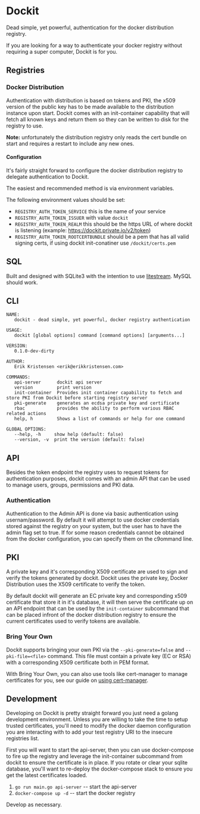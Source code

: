 # Dockit

Dead simple, yet powerful, authentication for the docker distribution registry.

If you are looking for a way to authenticate your docker registry without requiring a super computer, Dockit is for you.

## Registries

### Docker Distribution

Authentication with distribution is based on tokens and PKI, the x509 version of the public key has to be made available to the distribution instance upon start. Dockit comes with an init-container capability that will fetch all known keys and return them so they can be written to disk for the registry to use.

**Note:** unfortunately the distribution registry only reads the cert bundle on start and requires a restart to include any new ones.

#### Configuration

It's fairly straight forward to configure the docker distribution registry to delegate authentication to Dockit.

The easiest and recommended method is via environment variables.

The following environment values should be set:

- `REGISTRY_AUTH_TOKEN_SERVICE` this is the name of your service
- `REGISTRY_AUTH_TOKEN_ISSUER` with value `dockit`
- `REGISTRY_AUTH_TOKEN_REALM` this should be the https URL of where dockit is listening (example: <https://dockit.private.io/v2/token>)
- `REGISTRY_AUTH_TOKEN_ROOTCERTBUNDLE` should be a pem that has all valid signing certs, if using dockit init-conatiner use `/dockit/certs.pem`

## SQL

Built and designed with SQLite3 with the intention to use [litestream](https://litestream.io). MySQL should work.

## CLI

```help
NAME:
   dockit - dead simple, yet powerful, docker registry authentication

USAGE:
   dockit [global options] command [command options] [arguments...]

VERSION:
   0.1.0-dev-dirty

AUTHOR:
   Erik Kristensen <erik@erikkristensen.com>

COMMANDS:
   api-server      dockit api server
   version         print version
   init-container  Provides init container capability to fetch and store PKI from Dockit before starting registry server
   pki-generate    generates an ecdsa private key and certificate
   rbac            provides the ability to perform various RBAC related actions
   help, h         Shows a list of commands or help for one command

GLOBAL OPTIONS:
   --help, -h     show help (default: false)
   --version, -v  print the version (default: false)
```

## API

Besides the token endpoint the registry uses to request tokens for authentication purposes, dockit comes with an admin API that can be used to manage users, groups, permissions and PKI data.

### Authentication

Authentication to the Admin API is done via basic authentication using usernam/password. By default it will attempt to use docker credentials stored against the registry on your system, but the user has to have the admin flag set to true. If for some reason credentials cannot be obtained from the docker configuration, you can specify them on the c9ommand line.

## PKI

A private key and it's corresponding X509 certificate are used to sign and verify the tokens generated by dockit. Dockit uses the private key, Docker Distribution uses the X509 certificate to verify the token.

By default dockit will generate an EC private key and corresponding x509 certificate that store it in it's database, it will then serve the certificate up on an API endpoint that can be used by the `init-container` subcommand that can be placed infront of the docker distribution registry to ensure the current certificates used to verify tokens are available.

### Bring Your Own

Dockit supports bringing your own PKI via the `--pki-generate=false` and `--pki-file=<file>` command. This file must contain a private key (EC or RSA) with a corresponding X509 certificate both in PEM format.

With Bring Your Own, you can also use tools like cert-manager to manage certificates for you, see our guide on [using cert-manager](docs/guides/cert-manager.md).

## Development

Developing on Dockit is pretty straight forward you just need a golang development environment. Unless you are willing to take the time to setup trusted certificates, you'll need to modify the docker daemon configuration you are interacting with to add your test registry URI to the insecure registries list.

First you will want to start the api-server, then you can use docker-compose to fire up the registry and leverage the init-container subcommand from dockit to ensure the certificate is in place. If you rotate or clear your sqlite database, you'll want to re-deploy the docker-compose stack to ensure you get the latest certificates loaded.

1. `go run main.go api-server` -- start the api-server
2. `docker-compose up -d` -- start the docker registry

Develop as necessary.
